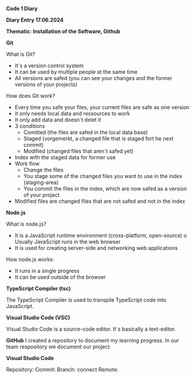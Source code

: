 **Code 1 Diary**

**Diary Entry 17.06.2024**

**Thematic: Installation of the Software, Github**

**Git**

What is Git?
-	It`s a version control system 
-	It can be used by multiple people at the same time 
-	All versions are safed (you can see your changes and the former versions of your projects)
  
How does Git work?
-	Every time you safe your files, your current files are safe as one version 
-	It only needs local data and ressources to work 
-	It only add data and doesn`t delet it 
-	3 conditions
    - Comitted (the files are safed in the local data base)
    - Staged (vorgemerkt, a changed file that is staged fort he next commit) 
    - Modified (changed files that aren`t safed yet) 
-	Index with the staged data for former use 
-	Work flow
    -	Change the files
    -	You stage some of the changed files you want to use in the index (staging-area)
    -	You commit the files in the index, which are now safed as a version of your project 
-	Modified files are changed files that are not safed and not in the index

**Node.js**

What is node.js?
-	It is a JavaScript runtime environment (cross-platform, open-source)
o	Usually JavaScript runs in the web browser
-	It is used for creating server-side and networking web applications
  
How node.js works:
-	It runs in a single progress 
-	It can be used outside of the browser
   
**TypeScript Compiler (tsc)**

The TypeScript Compiler is used to transpile TypeScript code into JavaScript.

**Visual Studio Code (VSC)**

Visual Studio Code is a source-code editor. It`s basically a text-editor. 

**GitHub**
I created a repository to document my learning progress. In our team respository we document our project. 

**Visual Studio Code**

Repository:
Commit:
Branch: connect 
Remote: 


